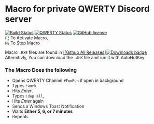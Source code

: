 # Macro for private QWERTY Discord server 
[![Build Status](https://travis-ci.org/dwyl/esta.svg?branch=master)](https://github.com/Kabirkwatra/QWERTY_MACRO_UnbelievaBoat/releases)
[![QWERTY Status](https://img.shields.io/badge/QWERTY-working-brightgreen.svg)](https://github.com/Kabirkwatra/QWERTY_MACRO_UnbelievaBoat/releases)
[![GitHub license](https://img.shields.io/github/license/Kabirkwatra/QWERTY_MACRO_UnbelievaBoat.svg)](https://github.com/Kabirkwatra/QWERTY_MACRO_UnbelievaBoat/blob/master/LICENSE)
<br />
`F3` To Activate Macro, <br />
`F8` To Stop Macro <br />

Macro `.EXE` files are found in 
[![Github All Releases]![Downloads badge](https://badged.co/kabirkwatra/QWERTY_MACRO_UnbelievaBoat)](https://github.com/Kabirkwatra/QWERTY_MACRO_UnbelievaBoat/releases) <br />
Alternitivly, You can download the `.AHK` file and run it with AutoHotKey

### The Macro Does the following <br />
- Opens QWERTY Channel `#FunFun` if open in background
- Types `!work`, <br />
- Hits *Enter*, <br />
- Types `!dep all`, <br />
- Hits *Enter* again <br />
- Sends a Windows Toast Notification <br />
- Waits **Either 5, 6, or 7 minutes** <br />
- Repeats <br />
